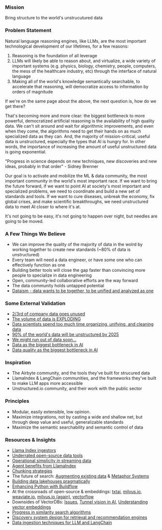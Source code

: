 ### Mission
Bring structure to the world's unstrucutured data


### Problem Statement
Natural language reasoning engines, like LLMs, are the most important technological development of our lifetimes, for a few reasons:

1) Reasoning is the foundation of all leverage
2) LLMs will likely be able to reason about, and virtualize, a wide variety of important systems (e.g. physics, biology, chemistry, people, computers, the mess of the healthcare industry, etc) through the interface of natural language
3) Making all of the world's knowledge semantically searchable, to accelerate that reasoning, will democratize access to information by orders of magnitude
   
If we're on the same page about the above, the next question is, how do we get there?

That's becoming more and more clear: the biggest bottleneck to more powerful, democratized artificial reasoning is the availability of high quality data. We can't sit around and wait for algorithmic improvements, and even when they come, the algorithms need to get their hands on as much specialized data as they can. And, the majority of mission-critical, useful data is unstructured, especially the types that AI is hungry for. In other words, the importance of increasing the amount of useful unstructured data is going exponential.

"Progress in science depends on new techniques, new discoveries and new ideas, probably in that order" - Sidney Brenner

Our goal is to activate and mobilize the ML & data community, the most important community in the world's most important race. If we want to bring the future forward, if we want to point AI at society's most important and specialized problems, we need to coordinate and build a new set of standards and tools. If we want to cure diseases, unbreak the economy, fix global crises, and make scientific breakthroughs, we need unstructured data to meet AI closer to where it's at.

It's not going to be easy, it's not going to happen over night, but needles are going to be moved. 


### A Few Things We Believe
- We can improve the quality of the majority of data in the wolrd by working together to create new standards (~80% of data is unstructured)
- Every team will need a data engineer, or have some one who can effectively function as one
- Building better tools will close the gap faster than convincing more people to specialize in data engineering
- Open, community-led collaborative efforts are the way forward
- The data community holds untapped potential
- [Dataism - data wants to be together, to be unified and analyzed as one](https://en.wikipedia.org/wiki/Dataism#:~:text=Dataism%20is%20a%20term%20that,New%20York%20Times%20in%202013)


### Some External Validation
- [2/3rd of company data goes unused](https://www.frontier-enterprise.com/two-thirds-of-data-available-to-firms-goes-unused/)
- [The volume of data is EXPLODING](https://www.researchgate.net/publication/309393428_Unstructured_Data_an_overview_of_the_data_of_Big_Data)
- [Data scientists spend too much time organizing, unifying, and cleaning data](https://www.forbes.com/sites/gilpress/2016/03/23/data-preparation-most-time-consuming-least-enjoyable-data-science-task-survey-says/?sh=28e1f5556f63)
- [90% of the world's data will be unstructured by 2025](https://mitsloan.mit.edu/ideas-made-to-matter/tapping-power-unstructured-data)
- [We might run out of data soon...](https://arxiv.org/pdf/2211.04325.pdf)
- [Data as the biggest bottleneck in AI](https://medium.com/nevermined-io/data-will-become-the-bottleneck-for-ai-how-ironic-ebaaca11db73)
- [Data quality as the biggest bottleneck in AI](https://www.forbes.com/sites/forbestechcouncil/2023/02/01/data-quality-the-real-bottleneck-in-ai-adoption/?sh=75b93c3f1022)


### Inspiration
- The Airbyte community, and the tools they've built for strucured data
- LlamaIndex & LangChain communities, and the frameworks they've built to make LLM apps more accessible
- Unstructured.io community, and their work with the public sector


### Principles
- Modular, easily extensible, low opinion.
- Maximize integrations, not by casting a wide and shallow net, but through deep value and useful, generalizable standards
- Maximize the semantic searchability and semantic control of data
  

### Resources & Insights
- [Llama Index ingestors](https://github.com/jerryjliu/llama_index)
- [Underrated open-source data tools](https://www.reddit.com/r/dataengineering/comments/15vvudm/underrated_open_source_data_tools/)
- [Operational simplicity in streaming data](https://github.com/benthosdev/benthos)
- [Agent benefits from LlamaIndex](https://gpt-index.readthedocs.io/en/latest/core_modules/agent_modules/agents/root.html)
- [Chunking strategies](https://docs.sweep.dev/blogs/chunking-2m-files)
- The future of search: [Augmenting existing data](https://www.accenture.com/us-en/services/applied-intelligence/search-content-analytics-content-connectors) & [Metaphor Systems](https://platform.metaphor.systems/)
- [Building data lakehouses pragmatically](https://arxiv.org/pdf/2308.05368.pdf)
- [Enhancing Python with Buildflow](https://www.buildflow.dev/docs/overview)
- At the crossroads of open-source & embeddings: [txtai](https://github.com/neuml/txtai), [milvus.io](https://github.com/milvus-io/milvus), [weaviate.io](https://weaviate.io/), [milvus.io (again)](https://milvus.io/), [vectorflow](https://github.com/dgarnitz/vectorflow)
- Downsides of VectorDBs: [Issues](https://medium.com/@don-lim/known-issues-of-vector-based-database-for-ai-ae44a2b0198c), [Tunnel vision in AI](https://colinharman.substack.com/p/beware-tunnel-vision-in-ai-retrieval?utm_source=profile&utm_medium=reader2), [Understanding vector embeddings](https://blog.lancedb.com/why-dataframe-libraries-need-to-understand-vector-embeddings-291343efd5c8)
- [Progress in similarity search algorithms](https://ann-benchmarks.com/index.html)
- [Discovery system design for retrieval and recommendation engines](https://applyingml.com/resources/discovery-system-design/)
- [Data ingestion techniques for LLM and LangChain](https://medium.com/@meta_heuristic/3-must-have-techniques-for-data-ingestion-into-llm-and-langchain-1cd751477be)
